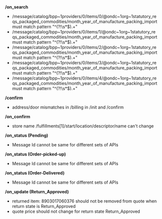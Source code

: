 **/on_search**
- /message/catalog/bpp~1providers/0/items/0/@ondc~1org~1statutory_reqs_packaged_commodities/month_year_of_manufacture_packing_import must match pattern "^(?!\s*$).+"
- /message/catalog/bpp~1providers/0/items/1/@ondc~1org~1statutory_reqs_packaged_commodities/month_year_of_manufacture_packing_import must match pattern "^(?!\s*$).+"
- /message/catalog/bpp~1providers/0/items/2/@ondc~1org~1statutory_reqs_packaged_commodities/month_year_of_manufacture_packing_import must match pattern "^(?!\s*$).+"
- /message/catalog/bpp~1providers/0/items/3/@ondc~1org~1statutory_reqs_packaged_commodities/month_year_of_manufacture_packing_import must match pattern "^(?!\s*$).+"
- /message/catalog/bpp~1providers/0/items/4/@ondc~1org~1statutory_reqs_packaged_commodities/month_year_of_manufacture_packing_import must match pattern "^(?!\s*$).+"

**/confirm**
- address/door mismatches in /billing in /init and /confirm

**/on_confirm**
- store name  /fulfillments[1]/start/location/descriptor/name can't change

**/on_status (Pending)**
- Message Id cannot be same for different sets of APIs

**/on_status (Order-picked-up)**
- Message Id cannot be same for different sets of APIs

**/on_status (Order-Delivered)**
- Message Id cannot be same for different sets of APIs

**/on_update (Return_Approved)**
- returned item: 8903017060376 should not be removed from quote when return state is Return_Approved
- quote price should not change for return state Return_Approved


